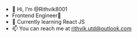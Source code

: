 - 👋 Hi, I’m @Rithvik8001
- Frontend Engineer🩵
- 🌱 Currently learning React JS
- 📫 You can reach me at rithvik.utd@outlook.com

<!---
Rithvik8001/Rithvik8001 is a ✨ special ✨ repository because its `README.md` (this file) appears on your GitHub profile.
You can click the Preview link to take a look at your changes.
--->
